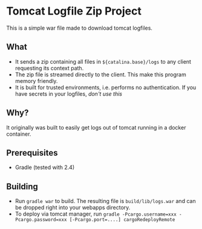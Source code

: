 # Tomcat Logfile Zip Project
This is a simple war file made to download tomcat logfiles.

## What
* It sends a zip containing all files in `${catalina.base}/logs` to any client requesting its context path.
* The zip file is streamed directly to the client. This make this program memory friendly.
* It is built for trusted environments, i.e. performs no authentication. If you have secrets in your logfiles, *don't use this*

## Why?
It originally was built to easily get logs out of tomcat running in a docker container.

## Prerequisites
* Gradle (tested with 2.4)

## Building
* Run `gradle war` to build. The resulting file is `build/lib/logs.war` and can be dropped right into your webapps directory.
* To deploy via tomcat manager, run `gradle -Pcargo.username=xxx -Pcargo.password=xxx [-Pcargo.port=....] cargoRedeployRemote`